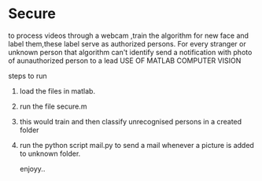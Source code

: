 # Secure
to process videos through a webcam ,train the algorithm for new face and label them,these label serve as authorized persons. For every stranger or unknown person that algorithm can't identify send a notification  with  photo of aunauthorized person to a lead
USE OF MATLAB COMPUTER VISION

steps to run
1) load the files in matlab.

2) run the file secure.m

3) this would train and then classify unrecognised persons in a created folder

4) run the python script mail.py to send a mail whenever a picture is added to unknown folder.

    enjoyy..

